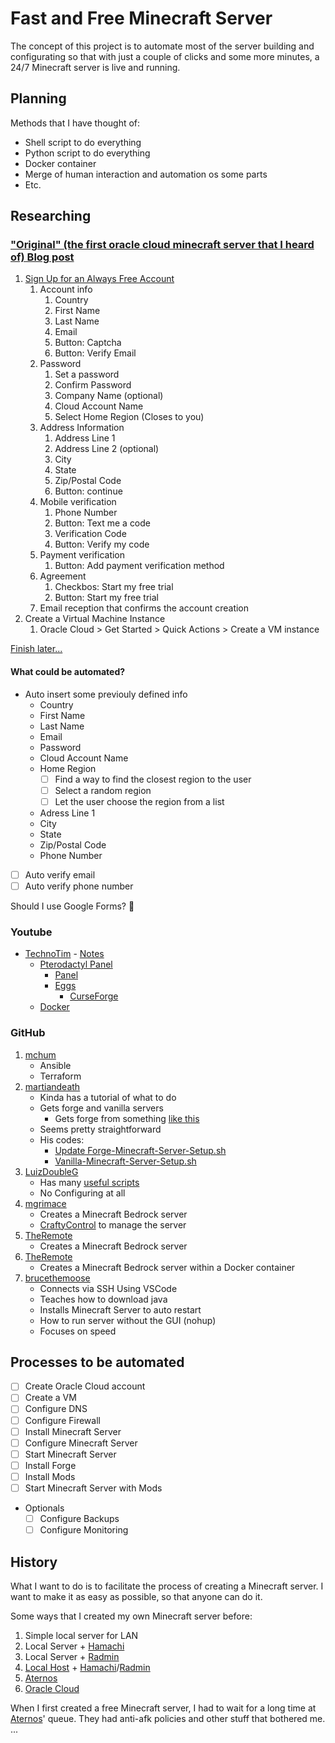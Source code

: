 # Fast and Free Minecraft Server

The concept of this project is to automate most of the server building and configurating so that with just a couple of clicks and some more minutes, a 24/7 Minecraft server is live and running.

## Planning

Methods that I have thought of:

- Shell script to do everything
- Python script to do everything
- Docker container
- Merge of human interaction and automation os some parts
- Etc.

## Researching

### ["Original" (the first oracle cloud minecraft server that I heard of) Blog post](https://blogs.oracle.com/developers/post/how-to-set-up-and-run-a-really-powerful-free-minecraft-server-in-the-cloud)

1. [Sign Up for an Always Free Account](https://signup.cloud.oracle.com/)
   1. Account info
      1. Country
      2. First Name
      3. Last Name
      4. Email
      5. Button: Captcha
      6. Button: Verify Email
   2. Password
      1. Set a password
      2. Confirm Password
      3. Company Name (optional)
      4. Cloud Account Name
      5. Select Home Region (Closes to you)
   3. Address Information
      1. Address Line 1
      2. Address Line 2 (optional)
      3. City
      4. State
      5. Zip/Postal Code
      6. Button: continue
   4. Mobile verification
      1. Phone Number
      2. Button: Text me a code
      3. Verification Code
      4. Button: Verify my code
   5. Payment verification
      1. Button: Add payment verification method
   6. Agreement
      1. Checkbos: Start my free trial
      2. Button: Start my free trial
   7. Email reception that confirms the account creation
2. Create a Virtual Machine Instance
   1. Oracle Cloud > Get Started > Quick Actions > Create a VM instance

[Finish later...](https://blogs.oracle.com/developers/post/how-to-set-up-and-run-a-really-powerful-free-minecraft-server-in-the-cloud#:~:text=Give%20your%20VM%20instance%20a%20name)

#### What could be automated?

- Auto insert some previouly defined info
  - Country
  - First Name
  - Last Name
  - Email
  - Password
  - Cloud Account Name
  - Home Region
    - [ ] Find a way to find the closest region to the user
    - [ ] Select a random region
    - [ ] Let the user choose the region from a list
  - Adress Line 1
  - City
  - State
  - Zip/Postal Code
  - Phone Number
- [ ] Auto verify email
- [ ] Auto verify phone number

Should I use Google Forms? 🤔

### Youtube

- [TechnoTim](https://youtu.be/_ypAmCcIlBE) - [Notes](https://technotim.live/posts/pterodactyl-game-server/)
  - [Pterodactyl Panel](https://pterodactyl.io/)
    - [Panel](https://github.com/pterodactyl/panel)
    - [Eggs](https://github.com/parkervcp/eggs)
      - [CurseForge](https://github.com/parkervcp/eggs/tree/master/game_eggs/minecraft/java/curseforge)
  - [Docker](https://www.docker.com/)

### GitHub

1. [mchum](https://github.com/mchum/oracle-minecraft/tree/main)
   - Ansible
   - Terraform
2. [martiandeath](https://github.com/martiandeath/Minecraft-Server-Setup)
   - Kinda has a tutorial of what to do
   - Gets forge and vanilla servers
     - Gets forge from something [like this](https://mvnrepository.com/artifact/net.minecraftforge/forge/1.19.2-43.1.52)
   - Seems pretty straightforward
   - His codes:
     - [Update Forge-Minecraft-Server-Setup.sh](https://github.com/martiandeath/Minecraft-Server-Setup/blob/main/Forge-Minecraft-Server-Setup.sh)
     - [Vanilla-Minecraft-Server-Setup.sh](https://github.com/martiandeath/Minecraft-Server-Setup/blob/main/Vanilla-Minecraft-Server-Setup.sh)
3. [LuizDoubleG](https://github.com/LuizDoubleG/Minecraft-RL-Server-Oracle)
   - Has many [useful scripts](https://github.com/LuizDoubleG/Minecraft-RL-Server-Oracle/tree/server/sh_scripts)
   - No Configuring at all
4. [mgrimace](https://github.com/mgrimace/Minecraft-on-Oracle)
   - Creates a Minecraft Bedrock server
   - [CraftyControl](https://craftycontrol.com/) to manage the server
5. [TheRemote](https://github.com/TheRemote/MinecraftBedrockServer)
   - Creates a Minecraft Bedrock server
6. [TheRemote](https://github.com/TheRemote/Legendary-Bedrock-Container)
   - Creates a Minecraft Bedrock server within a Docker container
7. [brucethemoose](https://github.com/brucethemoose/Free-Oracle-Minecraft-Server-Tutorial)
   - Connects via SSH Using VSCode
   - Teaches how to download java
   - Installs Minecraft Server to auto restart
   - How to run server without the GUI (nohup)
   - Focuses on speed

## Processes to be automated

- [ ] Create Oracle Cloud account
- [ ] Create a VM
- [ ] Configure DNS
- [ ] Configure Firewall
- [ ] Install Minecraft Server
- [ ] Configure Minecraft Server
- [ ] Start Minecraft Server
- [ ] Install Forge
- [ ] Install Mods
- [ ] Start Minecraft Server with Mods
- Optionals
  - [ ] Configure Backups
  - [ ] Configure Monitoring

## History

What I want to do is to facilitate the process of creating a Minecraft server. I want to make it as easy as possible, so that anyone can do it.

Some ways that I created my own Minecraft server before:

1. Simple local server for LAN
2. Local Server + [Hamachi](https://vpn.net/)
3. Local Server + [Radmin](https://www.radmin-vpn.com/)
4. [Local Host](https://www.minecraft.net/en-us/download/server) + [Hamachi](https://vpn.net/)/[Radmin](https://www.radmin-vpn.com/)
5. [Aternos](https://aternos.org/)
6. [Oracle Cloud](https://www.oracle.com/cloud/)

When I first created a free Minecraft server, I had to wait for a long time at [Aternos](https://aternos.org/)' queue. They had anti-afk policies and other stuff that bothered me.
...
